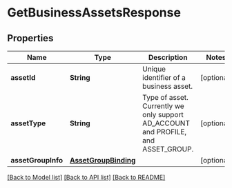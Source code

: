 # GetBusinessAssetsResponse

## Properties
Name | Type | Description | Notes
------------ | ------------- | ------------- | -------------
**assetId** | **String** | Unique identifier of a business asset. | [optional] 
**assetType** | **String** | Type of asset. Currently we only support AD_ACCOUNT and PROFILE, and ASSET_GROUP. | [optional] 
**assetGroupInfo** | [**AssetGroupBinding**](AssetGroupBinding.md) |  | [optional] 

[[Back to Model list]](../README.md#documentation-for-models) [[Back to API list]](../README.md#documentation-for-api-endpoints) [[Back to README]](../README.md)


